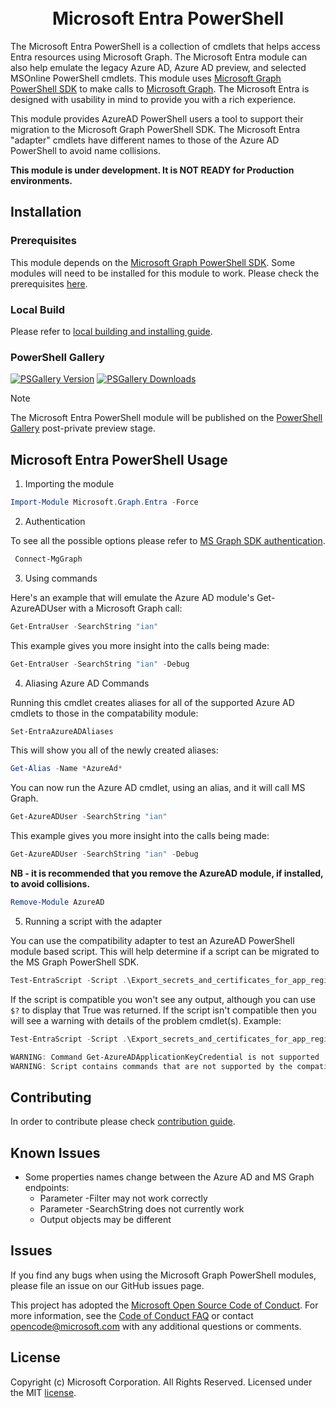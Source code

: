 <h1 align="center">
<br>Microsoft Entra PowerShell<br>
</h1>

The Microsoft Entra PowerShell is a collection of cmdlets that helps access Entra resources using Microsoft Graph. The Microsoft Entra module can also help emulate the legacy Azure AD, Azure AD preview, and selected MSOnline PowerShell cmdlets. This module uses [Microsoft Graph PowerShell SDK](https://github.com/microsoftgraph/msgraph-sdk-powershell) to make calls to [Microsoft Graph](http://microsoft.graph.com). The Microsoft Entra is designed with usability in mind to provide you with a rich experience.

This module provides AzureAD PowerShell users a tool to support their migration to the Microsoft Graph PowerShell SDK. The Microsoft Entra "adapter" cmdlets have different names to those of the Azure AD PowerShell to avoid name collisions.

**This module is under development. It is NOT READY for Production environments.**

## Installation

### Prerequisites

This module depends on the [Microsoft Graph PowerShell SDK](https://github.com/microsoftgraph/msgraph-sdk-powershell#readme). Some modules will need to be installed for this module to work. Please check the prerequisites [here](https://github.com/microsoftgraph/entra-powershell/blob/main/PREREQUISITE.md).

### Local Build

Please refer to [local building and installing guide](https://github.com/microsoftgraph/entra-powershell/blob/main/build/BUILD.md).

### PowerShell Gallery
[![PSGallery Version](https://img.shields.io/powershellgallery/v/Microsoft.Graph.Entra.svg?style=flat&logo=powershell&label=PSGallery%20Version)](https://www.powershellgallery.com/packages/Microsoft.Graph.Entra) 
[![PSGallery Downloads](https://img.shields.io/powershellgallery/dt/Microsoft.Graph.Entra.svg?style=flat&logo=powershell&label=PSGallery%20Downloads)](https://www.powershellgallery.com/packages/Microsoft.Graph.Entra)

> [!NOTE]
> The Microsoft Entra PowerShell module will be published on the [PowerShell Gallery](https://www.powershellgallery.com/packages/Microsoft.Graph.Entra) post-private preview stage.

## Microsoft Entra PowerShell Usage

1. Importing the module
```powershell
Import-Module Microsoft.Graph.Entra -Force
```

2. Authentication

To see all the possible options please refer to [MS Graph SDK authentication](https://github.com/microsoftgraph/msgraph-sdk-powershell/blob/dev/README.md#usage).
```powershell
 Connect-MgGraph
```

3. Using commands

Here's an example that will emulate the Azure AD module's Get-AzureADUser with a Microsoft Graph call:

```powershell
Get-EntraUser -SearchString "ian" 
```

This example gives you more insight into the calls being made:

```powershell
Get-EntraUser -SearchString "ian" -Debug
```

4. Aliasing Azure AD Commands

Running this cmdlet creates aliases for all of the supported Azure AD cmdlets to those in the compatability module:

```powershell
Set-EntraAzureADAliases
```

This will show you all of the newly created aliases:

```powershell
Get-Alias -Name *AzureAd*
```

You can now run the Azure AD cmdlet, using an alias, and it will call MS Graph.

```powershell
Get-AzureADUser -SearchString "ian" 
```

This example gives you more insight into the calls being made:

```powershell
Get-AzureADUser -SearchString "ian" -Debug
```

**NB - it is recommended that you remove the AzureAD module, if installed, to avoid collisions.**

```powershell
Remove-Module AzureAD
```

5. Running a script with the adapter

You can use the compatibility adapter to test an AzureAD PowerShell module based script. This will help determine if a script can be migrated to the MS Graph PowerShell SDK. 

```powershell
Test-EntraScript -Script .\Export_secrets_and_certificates_for_app_registrations.ps1
```

If the script is compatible you won't see any output, although you can use `$?` to display that True was returned. If the script isn't compatible then you will see a warning with details of the problem cmdlet(s). Example:

```powershell
Test-EntraScript -Script .\Export_secrets_and_certificates_for_app_registrations.ps1

WARNING: Command Get-AzureADApplicationKeyCredential is not supported
WARNING: Script contains commands that are not supported by the compatibility adapter.
```

## Contributing

In order to contribute please check [contribution guide](https://github.com/microsoftgraph/msgraph-ps-compatibility-azuread/blob/main/CONTRIBUTING.md).

## Known Issues

- Some properties names change between the Azure AD and MS Graph endpoints:
  - Parameter -Filter may not work correctly
  - Parameter -SearchString does not currently work
  - Output objects may be different

## Issues

If you find any bugs when using the Microsoft Graph PowerShell modules, please file an issue on our GitHub issues page.

This project has adopted the [Microsoft Open Source Code of Conduct](https://opensource.microsoft.com/codeofconduct/). For more information, see the [Code of Conduct FAQ](https://opensource.microsoft.com/codeofconduct/faq/) or contact [opencode@microsoft.com](mailto:opencode@microsoft.com) with any additional questions or comments.

## License

Copyright (c) Microsoft Corporation. All Rights Reserved. Licensed under the MIT [license](LICENSE.txt).
